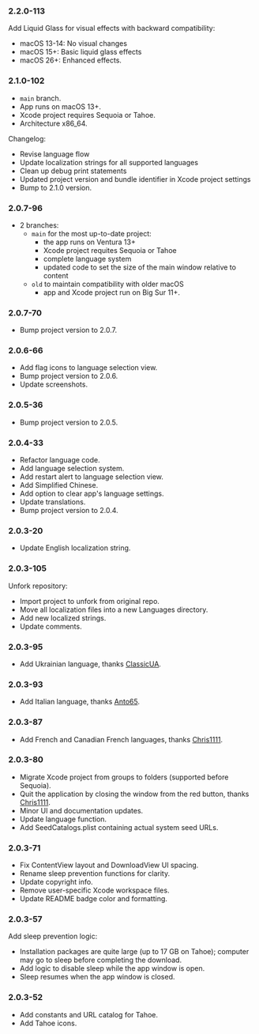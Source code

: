 
### 2.2.0-113

Add Liquid Glass for visual effects with backward compatibility:

- macOS 13-14: No visual changes
- macOS 15+: Basic liquid glass effects
- macOS 26+: Enhanced effects.


### 2.1.0-102

- `main` branch.
- App runs on macOS 13+.
- Xcode project requires Sequoia or Tahoe.
- Architecture x86_64.

Changelog:

- Revise language flow
- Update localization strings for all supported languages
- Clean up debug print statements
- Updated project version and bundle identifier in Xcode project settings
- Bump to 2.1.0 version.


### 2.0.7-96

- 2 branches:<br>
	- `main` for the most up-to-date project:
		-  the app runs on Ventura 13+
		-  Xcode project requites Sequoia or Tahoe
		-  complete language system
		-  updated code to set the size of the main window relative to content<br>
	- `old` to maintain compatibility with older macOS<br>
		-  app and Xcode project run on Big Sur 11+.

### 2.0.7-70

- Bump project version to 2.0.7.

### 2.0.6-66

- Add flag icons to language selection view.
- Bump project version to 2.0.6.
- Update screenshots.

### 2.0.5-36

- Bump project version to 2.0.5.

### 2.0.4-33

- Refactor language code.
- Add language selection system.
- Add restart alert to language selection view.
- Add Simplified Chinese.
- Add option to clear app's language settings.
- Update translations.
- Bump project version to 2.0.4.

### 2.0.3-20

- Update English localization string.

### 2.0.3-105

Unfork repository:

- Import project to unfork from original repo. 
- Move all localization files into a new Languages directory.
- Add new localized strings.
- Update comments.

### 2.0.3-95

- Add Ukrainian language, thanks [ClassicUA](https://github.com/ClassicUA).

### 2.0.3-93

- Add Italian language, thanks [Anto65](https://github.com/antuneddu).

### 2.0.3-87

- Add French and Canadian French languages, thanks [Chris1111](https://github.com/chris1111). 

### 2.0.3-80

- Migrate Xcode project from groups to folders (supported before Sequoia).
- Quit the application by closing the window from the red button, thanks [Chris1111](https://github.com/chris1111). 
- Minor UI and documentation updates.
- Update language function.
- Add SeedCatalogs.plist containing actual system seed URLs.

### 2.0.3-71

- Fix ContentView layout and DownloadView UI spacing.
- Rename sleep prevention functions for clarity.
- Update copyright info.
- Remove user-specific Xcode workspace files.
- Update README badge color and formatting.

### 2.0.3-57

Add sleep prevention logic:

- Installation packages are quite large (up to 17 GB on Tahoe); computer may go to sleep before completing the download.
- Add logic to disable sleep while the app window is open.
- Sleep resumes when the app window is closed.

### 2.0.3-52

- Add constants and URL catalog for Tahoe.
- Add Tahoe icons.
